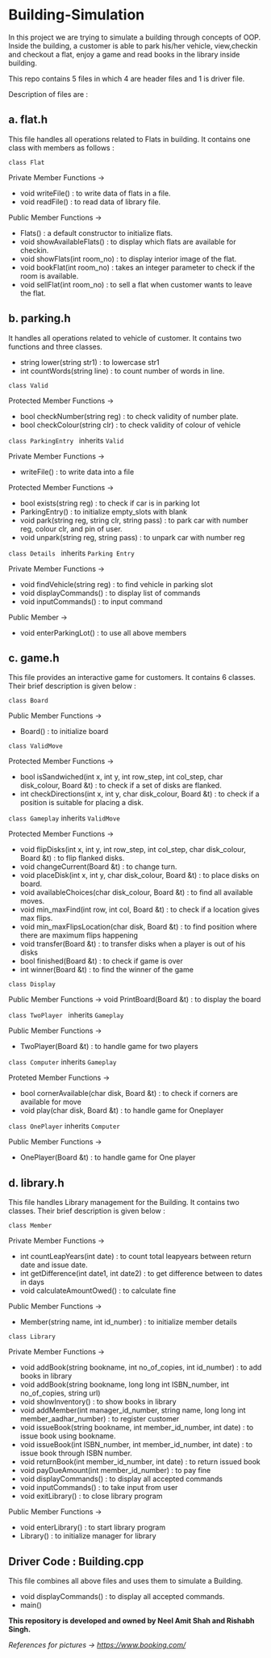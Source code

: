 # Building-Simulation
In this project we are trying to simulate a building through concepts of OOP.
Inside the building, a customer is able to park his/her vehicle, view,checkin and checkout a flat, enjoy a game and read books in the library inside building.

This repo contains 5 files in which 4 are header files and 1 is driver file.

Description of files are : 

## a. flat.h

This file handles all operations related to Flats in building. It contains one class with members as follows :

``class Flat ``  

Private Member Functions ->
+ void writeFile() : to write data of flats in a file.
+ void readFile() : to read data of library file.

Public Member Functions ->
+ Flats() : a default constructor to initialize flats.
+ void showAvailableFlats() : to display which flats are available for checkin.
+ void showFlats(int room_no) : to display interior image of the flat.
+ void bookFlat(int room_no) : takes an integer parameter to check if the room is available.
+ void sellFlat(int room_no) : to sell a flat when customer wants to leave the flat.

## b. parking.h

It handles all operations related to vehicle of customer. It contains two functions and three classes.

+ string lower(string str1) : to lowercase str1
+ int countWords(string line) : to count number of words in line.

``class Valid ``

Protected Member Functions -> 
+ bool checkNumber(string reg) : to check validity of number plate.
+ bool checkColour(string clr) : to check validity of colour of vehicle

``class ParkingEntry `` inherits ``Valid``

Private Member Functions ->
+ writeFile() : to write data into a file 

Protected Member Functions -> 
+ bool exists(string reg) : to check if car is in parking lot
+ ParkingEntry() : to initialize empty_slots with blank 
+ void park(string reg, string clr, string pass) : to park car with number reg, colour clr, and pin of user.
+ void unpark(string reg, string pass) : to unpark car with number reg

``class Details `` inherits ``Parking Entry``

Private Member Functions -> 
+ void findVehicle(string reg) : to find vehicle in parking slot
+ void displayCommands() : to display list of commands
+ void inputCommands() : to input command

Public Member -> 
+ void enterParkingLot() : to use all above members 

## c. game.h

This file provides an interactive game for customers. It contains  6 classes. Their brief description is given below : 

``class Board ``

Public Member Functions -> 
+ Board() : to initialize board

``class ValidMove``

Protected Member Functions ->
+ bool isSandwiched(int x, int y, int row_step, int col_step, char disk_colour, Board &t) : to check if a set of disks are flanked.
+ int checkDirections(int x, int y, char disk_colour, Board &t) : to check if a position is suitable for placing a disk.

``class Gameplay`` inherits ``ValidMove``

Protected Member Functions -> 
+ void flipDisks(int x, int y, int row_step, int col_step, char disk_colour, Board &t) : to flip flanked disks.
+ void changeCurrent(Board &t) : to change turn.
+ void placeDisk(int x, int y, char disk_colour, Board &t) : to place disks on board. 
+ void availableChoices(char disk_colour, Board &t) : to find all available moves. 
+ void min_maxFind(int row, int col, Board &t) : to check if a location gives max flips.
+ void min_maxFlipsLocation(char disk, Board &t) : to find position where there are maximum flips happening
+ void transfer(Board &t) : to transfer disks when a player is out of his disks 
+ bool finished(Board &t) : to check if game is over
+ int winner(Board &t) : to find the winner of the game

``class Display ``

Public Member Functions ->
void PrintBoard(Board &t) : to display the board

``class TwoPlayer `` inherits ``Gameplay``

Public Member Functions ->
+ TwoPlayer(Board &t) : to handle game for two players

``class Computer`` inherits ``Gameplay``

Proteted Member Functions -> 
+ bool cornerAvailable(char disk, Board &t) : to check if corners are available for move
+ void play(char disk, Board &t) : to handle game for Oneplayer

``class OnePlayer`` inherits ``Computer``

Public Member Functions ->
+ OnePlayer(Board &t) : to handle game for One player

## d. library.h

This file handles Library management for the Building. It contains two classes. Their brief description is given below : 

``class Member``

Private Member Functions ->
+ int countLeapYears(int date) : to count total leapyears between return date and issue date.
+ int getDifference(int date1, int date2) : to get difference between to dates in days
+ void calculateAmountOwed() : to calculate fine

Public Member Functions ->
+ Member(string name, int id_number) : to initialize member details
 
``class Library``

Private Member Functions -> 
+ void addBook(string bookname, int no_of_copies, int id_number) : to add books in library
+  void addBook(string bookname, long long int ISBN_number, int no_of_copies, string url)
+ void showInventory() : to show books in library
+ void addMember(int manager_id_number, string name, long long int member_aadhar_number) : to register customer
+ void issueBook(string bookname, int member_id_number, int date) : to issue book using bookname.
+ void issueBook(int ISBN_number, int member_id_number, int date) : to issue book through ISBN number.
+ void returnBook(int member_id_number, int date) : to return issued book
+ void payDueAmount(int member_id_number) : to pay fine
+ void displayCommands() : to display all accepted commands
+ void inputCommands() : to take input from user
+ void exitLibrary() : to close library program

Public Member Functions ->
+ void enterLibrary() : to start library program
+ Library() : to initialize manager for library

## Driver Code : Building.cpp

This file combines all above files and uses them to simulate a Building.

+ void displayCommands() : to display all accepted commands.
+ main()


**This repository is developed and owned by Neel Amit Shah and Rishabh Singh.**

*References for pictures -> https://www.booking.com/*
